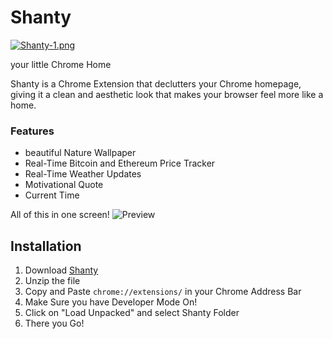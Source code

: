 # Shanty 
[![Shanty-1.png](https://i.postimg.cc/MKGSb81Q/Shanty-1.png)](https://postimg.cc/JtSvMv6r) 

your little Chrome Home

Shanty is a Chrome Extension that declutters your Chrome homepage, giving it a clean and aesthetic look that makes your browser feel more like a home.

### Features
* beautiful Nature Wallpaper
* Real-Time Bitcoin and Ethereum Price Tracker
* Real-Time Weather Updates
* Motivational Quote 
* Current Time

All of this in one screen!
![Preview](Images/main.png?raw=true "Title")

## Installation

1. Download [Shanty](https://codeload.github.com/Ansub/shanty/zip/refs/heads/master)
2. Unzip the file
3. Copy and Paste `chrome://extensions/` in your Chrome Address Bar
4. Make Sure you have Developer Mode On!
5.  Click on "Load Unpacked" and select Shanty Folder
6. There you Go! 
